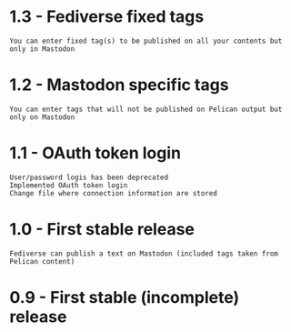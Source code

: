 # 1.3 - Fediverse fixed tags
    You can enter fixed tag(s) to be published on all your contents but only in Mastodon

# 1.2 - Mastodon specific tags
    You can enter tags that will not be published on Pelican output but only on Mastodon

# 1.1 - OAuth token login
    User/password logis has been deprecated
    Implemented OAuth token login
    Change file where connection information are stored

# 1.0 - First stable release
    Fediverse can publish a text on Mastodon (included tags taken from Pelican content)

# 0.9 - First stable (incomplete) release